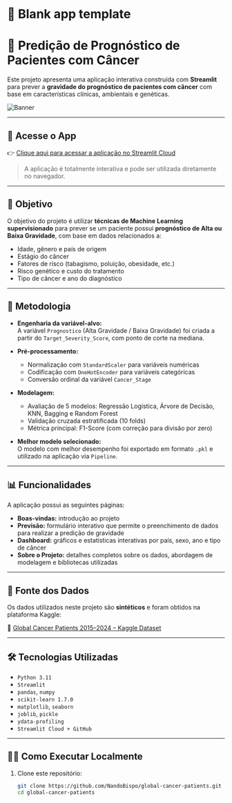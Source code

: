 # 🎈 Blank app template
# 🔬 Predição de Prognóstico de Pacientes com Câncer

Este projeto apresenta uma aplicação interativa construída com **Streamlit** para prever a **gravidade do prognóstico de pacientes com câncer** com base em características clínicas, ambientais e genéticas.

![Banner](https://img.shields.io/badge/streamlit-cloud-blue?style=flat&logo=streamlit)

---

## 🚀 Acesse o App

👉 [Clique aqui para acessar a aplicação no Streamlit Cloud](https://NOME_DO_SEU_APP.streamlit.app)

> A aplicação é totalmente interativa e pode ser utilizada diretamente no navegador.

---

## 📌 Objetivo

O objetivo do projeto é utilizar **técnicas de Machine Learning supervisionado** para prever se um paciente possui **prognóstico de Alta ou Baixa Gravidade**, com base em dados relacionados a:

- Idade, gênero e país de origem
- Estágio do câncer
- Fatores de risco (tabagismo, poluição, obesidade, etc.)
- Risco genético e custo do tratamento
- Tipo de câncer e ano do diagnóstico

---

## 🧠 Metodologia

- **Engenharia da variável-alvo:**  
  A variável `Prognostico` (Alta Gravidade / Baixa Gravidade) foi criada a partir do `Target_Severity_Score`, com ponto de corte na mediana.

- **Pré-processamento:**
  - Normalização com `StandardScaler` para variáveis numéricas
  - Codificação com `OneHotEncoder` para variáveis categóricas
  - Conversão ordinal da variável `Cancer_Stage`

- **Modelagem:**
  - Avaliação de 5 modelos: Regressão Logística, Árvore de Decisão, KNN, Bagging e Random Forest
  - Validação cruzada estratificada (10 folds)
  - Métrica principal: F1-Score (com correção para divisão por zero)

- **Melhor modelo selecionado:**  
  O modelo com melhor desempenho foi exportado em formato `.pkl` e utilizado na aplicação via `Pipeline`.

---

## 📊 Funcionalidades

A aplicação possui as seguintes páginas:

- **Boas-vindas:** introdução ao projeto
- **Previsão:** formulário interativo que permite o preenchimento de dados para realizar a predição de gravidade
- **Dashboard:** gráficos e estatísticas interativas por país, sexo, ano e tipo de câncer
- **Sobre o Projeto:** detalhes completos sobre os dados, abordagem de modelagem e bibliotecas utilizadas

---

## 🧾 Fonte dos Dados

Os dados utilizados neste projeto são **sintéticos** e foram obtidos na plataforma Kaggle:

🔗 [Global Cancer Patients 2015–2024 – Kaggle Dataset](https://www.kaggle.com/datasets/zahidmughal2343/global-cancer-patients-2015-2024)

---

## 🛠️ Tecnologias Utilizadas

- `Python 3.11`
- `Streamlit`
- `pandas`, `numpy`
- `scikit-learn 1.7.0`
- `matplotlib`, `seaborn`
- `joblib`, `pickle`
- `ydata-profiling`
- `Streamlit Cloud + GitHub`

---

## 👨‍💻 Como Executar Localmente

1. Clone este repositório:
   ```bash
   git clone https://github.com/NandoBispo/global-cancer-patients.git
   cd global-cancer-patients

